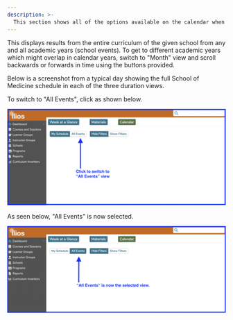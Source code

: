```yaml
---
description: >-
  This section shows all of the options available on the calendar when "All Events" is selected rather than "My Schedule".
---
```


This displays results from the entire curriculum of the given school from any and all academic years (school events). To get to different academic years which might overlap in calendar years, switch to "Month" view and scroll backwards or forwards in time using the buttons provided.

Below is a screenshot from a typical day showing the full School of Medicine schedule in each of the three duration views.

To switch to "All Events", click as shown below.

![Swich to All Events](../images/calendar_srch_images/all_events_click_demo.png)

As seen below, "All Events" is now selected.

![All Events selected](../images/calendar_srch_images/all_events_view_demo.png)
